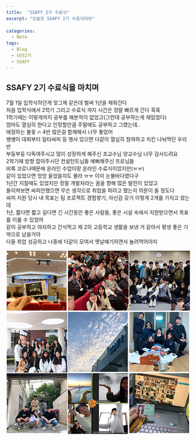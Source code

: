 ```yaml
---
title:  "SSAFY 2기 수료식"
excerpt: "오늘은 SSAFY 2기 수료식이야"

categories:
  - Note
tags:
  - Blog
  - 대전2기
  - SSAFY
---
```

## SSAFY 2기 수료식을 마치며  
7월 1일 입학식하던게 엊그제 같은데 벌써 1년을 채워간다  
처음 입학식에서 2학기 그리고 수료식 까지 시간은 정말 빠르게 간다 흑흑  
1학기때는 이렇게까지 공부를 해본적이 없었고(그런데 공부하는게 재밌었다)  
엄마도 열심히 한다고 인정할만큼 주말에도 공부하고 그랬는데..  
애정하는 불꽃 🔥 4반 많은걸 함께해서 너무 좋았어  
쌩쌩이 대회부터 일타싸피 등 행사 있으면 다같이 열심히 참여하고 치킨 나눠먹던 우리반  
부둥부둥 다독여주시고 많이 성장하게 해주신 조교수님 양교수님 너무 감사드려요  
2학기때 방향 잡아주시던 컨설턴트님들 예뻐해주신 프로님들  
비록 코로나때문에 온라인 수업이랑 온라인 수료식이었지만(ㅠㅠ)  
같이 있었으면 엉엉 울었을지도 몰라 ㅠㅠ 이미 눈물바다였다구  
1년간 지칠때도 있었지만 정말 개발자라는 꿈을 향해 많은 발전이 있었고  
돌이켜보면 싸피안했으면 무슨 생각으로 취업을 하려고 했는지 의문이 들 정도다  
싸피 지원 당시 내 목표는 팀 프로젝트 경험쌓기, 자신감 갖기 이렇게 2개를 가지고 왔는데  
1년, 짧다면 짧고 길다면 긴 시간동안 좋은 사람들, 좋은 시설 속에서 지원받으면서 목표를 이룰 수 있었어  
같이 공부하고 야자하고 간식먹고 제 2의 고등학교 생활을 보낸 거 같아서 평생 좋은 기억으로 남을거야  
다들 취업 성공하고 나중에 다같이 모여서 옛날얘기하면서 놀려먹어야지  


![image1](/assets/images/post/200624-1.jpg)  